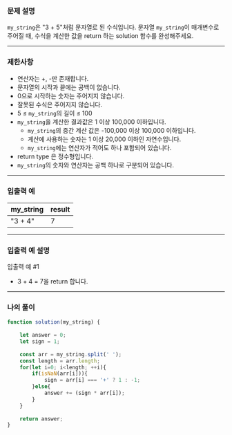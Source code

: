 ### **문제 설명**

`my_string`은 "3 + 5"처럼 문자열로 된 수식입니다. 문자열 `my_string`이 매개변수로 주어질 때, 수식을 계산한 값을 return 하는 solution 함수를 완성해주세요.

---

### 제한사항

- 연산자는 +, -만 존재합니다.
- 문자열의 시작과 끝에는 공백이 없습니다.
- 0으로 시작하는 숫자는 주어지지 않습니다.
- 잘못된 수식은 주어지지 않습니다.
- 5 ≤ `my_string`의 길이 ≤ 100
- `my_string`을 계산한 결과값은 1 이상 100,000 이하입니다.
    - `my_string`의 중간 계산 값은 -100,000 이상 100,000 이하입니다.
    - 계산에 사용하는 숫자는 1 이상 20,000 이하인 자연수입니다.
    - `my_string`에는 연산자가 적어도 하나 포함되어 있습니다.
- return type 은 정수형입니다.
- `my_string`의 숫자와 연산자는 공백 하나로 구분되어 있습니다.

---

### 입출력 예

| my_string | result |
| --- | --- |
| "3 + 4" | 7 |

---

### 입출력 예 설명

입출력 예 #1

- 3 + 4 = 7을 return 합니다.

--- 

### 나의 풀이

```javascript
function solution(my_string) {
    
    let answer = 0;
    let sign = 1;
    
    const arr = my_string.split(' ');
    const length = arr.length;
    for(let i=0; i<length; ++i){
        if(isNaN(arr[i])){
            sign = arr[i] === '+' ? 1 : -1;
        }else{
            answer += (sign * arr[i]);
        }
    }
    
    return answer;
}
```
